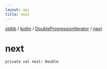 ```yaml
---
layout: api
title: next
---
```

[stdlib](../../index.html) / [kotlin](../index.html) / [DoubleProgressionIterator](index.html) / [next](next.html)

# next

```
private val next: Double
```
